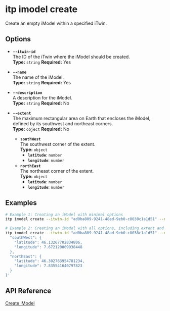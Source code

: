 # itp imodel create

Create an empty iModel within a specified iTwin.

## Options

- **`--itwin-id`**  
  The ID of the iTwin where the iModel should be created.  
  **Type:** `string` **Required:** Yes

- **`--name`**  
  The name of the iModel.  
  **Type:** `string` **Required:** Yes

- **`--description`**  
  A description for the iModel.  
  **Type:** `string` **Required:** No

- **`--extent`**  
  The maximum rectangular area on Earth that encloses the iModel, defined by its southwest and northeast corners.  
  **Type:** `object` **Required:** No  
  - **`southWest`**  
    The southwest corner of the extent.  
    **Type:** `object`  
    - **`latitude`**: `number`  
    - **`longitude`**: `number`  
  - **`northEast`**  
    The northeast corner of the extent.  
    **Type:** `object`  
    - **`latitude`**: `number`  
    - **`longitude`**: `number`

## Examples

```bash
# Example 1: Creating an iModel with minimal options
itp imodel create --itwin-id "ad0ba809-9241-48ad-9eb0-c8038c1a1d51" --name "Basic iModel"

# Example 2: Creating an iModel with all options, including extent and description
itp imodel create --itwin-id "ad0ba809-9241-48ad-9eb0-c8038c1a1d51" --name "Sun City Renewable-energy Plant" --description "Overall model of wind and solar farms in Sun City" --extent '{
  "southWest": {
    "latitude": 46.13267702834806,
    "longitude": 7.672120009938448
  },
  "northEast": {
    "latitude": 46.302763954781234,
    "longitude": 7.835541640797823
  }
}'
```

## API Reference

[Create iModel](https://developer.bentley.com/apis/imodels-v2/operations/create-imodel/)
